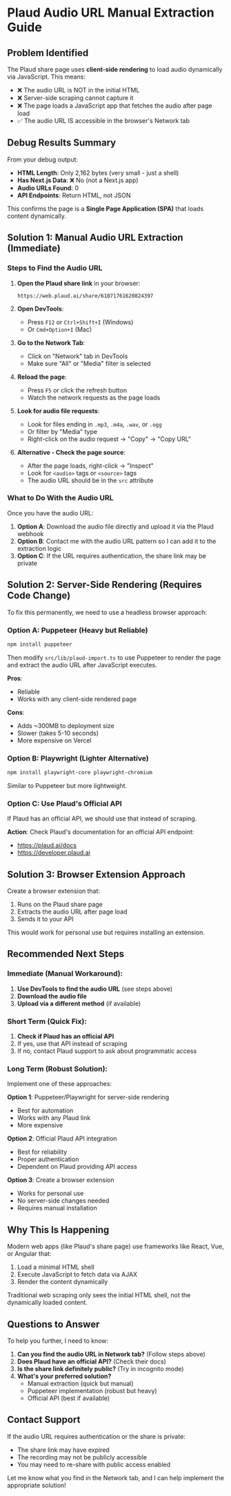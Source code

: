 # Plaud Audio URL Manual Extraction Guide

## Problem Identified

The Plaud share page uses **client-side rendering** to load audio dynamically via JavaScript. This means:

- ❌ The audio URL is NOT in the initial HTML
- ❌ Server-side scraping cannot capture it
- ❌ The page loads a JavaScript app that fetches the audio after page load
- ✅ The audio URL IS accessible in the browser's Network tab

## Debug Results Summary

From your debug output:

- **HTML Length**: Only 2,162 bytes (very small - just a shell)
- **Has Next.js Data**: ❌ No (not a Next.js app)
- **Audio URLs Found**: 0
- **API Endpoints**: Return HTML, not JSON

This confirms the page is a **Single Page Application (SPA)** that loads content dynamically.

## Solution 1: Manual Audio URL Extraction (Immediate)

### Steps to Find the Audio URL

1. **Open the Plaud share link** in your browser:

   ```
   https://web.plaud.ai/share/61071761620824397
   ```

2. **Open DevTools**:
   - Press `F12` or `Ctrl+Shift+I` (Windows)
   - Or `Cmd+Option+I` (Mac)

3. **Go to the Network Tab**:
   - Click on "Network" tab in DevTools
   - Make sure "All" or "Media" filter is selected

4. **Reload the page**:
   - Press `F5` or click the refresh button
   - Watch the network requests as the page loads

5. **Look for audio file requests**:
   - Look for files ending in `.mp3`, `.m4a`, `.wav`, or `.ogg`
   - Or filter by "Media" type
   - Right-click on the audio request → "Copy" → "Copy URL"

6. **Alternative - Check the page source**:
   - After the page loads, right-click → "Inspect"
   - Look for `<audio>` tags or `<source>` tags
   - The audio URL should be in the `src` attribute

### What to Do With the Audio URL

Once you have the audio URL:

1. **Option A**: Download the audio file directly and upload it via the Plaud webhook
2. **Option B**: Contact me with the audio URL pattern so I can add it to the extraction logic
3. **Option C**: If the URL requires authentication, the share link may be private

## Solution 2: Server-Side Rendering (Requires Code Change)

To fix this permanently, we need to use a headless browser approach:

### Option A: Puppeteer (Heavy but Reliable)

```bash
npm install puppeteer
```

Then modify `src/lib/plaud-import.ts` to use Puppeteer to render the page and extract the audio URL after JavaScript executes.

**Pros**:

- Reliable
- Works with any client-side rendered page

**Cons**:

- Adds ~300MB to deployment size
- Slower (takes 5-10 seconds)
- More expensive on Vercel

### Option B: Playwright (Lighter Alternative)

```bash
npm install playwright-core playwright-chromium
```

Similar to Puppeteer but more lightweight.

### Option C: Use Plaud's Official API

If Plaud has an official API, we should use that instead of scraping.

**Action**: Check Plaud's documentation for an official API endpoint:

- https://plaud.ai/docs
- https://developer.plaud.ai

## Solution 3: Browser Extension Approach

Create a browser extension that:

1. Runs on the Plaud share page
2. Extracts the audio URL after page load
3. Sends it to your API

This would work for personal use but requires installing an extension.

## Recommended Next Steps

### Immediate (Manual Workaround):

1. **Use DevTools to find the audio URL** (see steps above)
2. **Download the audio file**
3. **Upload via a different method** (if available)

### Short Term (Quick Fix):

1. **Check if Plaud has an official API**
2. If yes, use that API instead of scraping
3. If no, contact Plaud support to ask about programmatic access

### Long Term (Robust Solution):

Implement one of these approaches:

**Option 1**: Puppeteer/Playwright for server-side rendering

- Best for automation
- Works with any Plaud link
- More expensive

**Option 2**: Official Plaud API integration

- Best for reliability
- Proper authentication
- Dependent on Plaud providing API access

**Option 3**: Create a browser extension

- Works for personal use
- No server-side changes needed
- Requires manual installation

## Why This Is Happening

Modern web apps (like Plaud's share page) use frameworks like React, Vue, or Angular that:

1. Load a minimal HTML shell
2. Execute JavaScript to fetch data via AJAX
3. Render the content dynamically

Traditional web scraping only sees the initial HTML shell, not the dynamically loaded content.

## Questions to Answer

To help you further, I need to know:

1. **Can you find the audio URL in Network tab?** (Follow steps above)
2. **Does Plaud have an official API?** (Check their docs)
3. **Is the share link definitely public?** (Try in incognito mode)
4. **What's your preferred solution?**
   - Manual extraction (quick but manual)
   - Puppeteer implementation (robust but heavy)
   - Official API (best if available)

## Contact Support

If the audio URL requires authentication or the share is private:

- The share link may have expired
- The recording may not be publicly accessible
- You may need to re-share with public access enabled

Let me know what you find in the Network tab, and I can help implement the appropriate solution!
